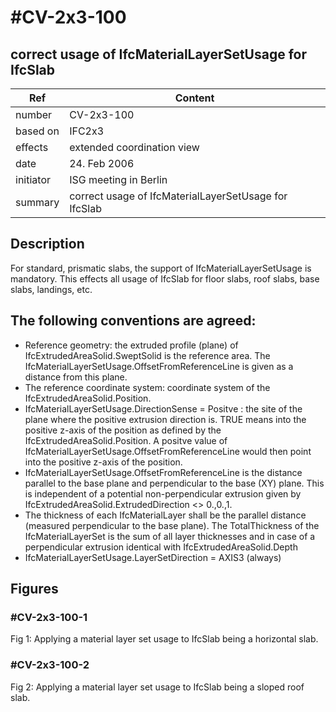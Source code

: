 # #CV-2x3-100
## correct usage of IfcMaterialLayerSetUsage for IfcSlab

Ref  | Content   
------------ | -------------
number|CV-2x3-100
based on|IFC2x3
effects|extended coordination view
date|24. Feb 2006
initiator|ISG meeting in Berlin
summary|correct usage of IfcMaterialLayerSetUsage for IfcSlab
 

## Description
For standard, prismatic slabs, the support of IfcMaterialLayerSetUsage is mandatory. This effects all usage of IfcSlab for floor slabs, roof slabs, base slabs, landings, etc.

## The following conventions are agreed:

* Reference geometry: the extruded profile (plane) of IfcExtrudedAreaSolid.SweptSolid is the reference area. The IfcMaterialLayerSetUsage.OffsetFromReferenceLine is given as a distance from this plane.
* The reference coordinate system: coordinate system of the IfcExtrudedAreaSolid.Position. 
* IfcMaterialLayerSetUsage.DirectionSense = Positve : the site of the plane where the positive extrusion direction is. TRUE means into the positive z-axis of the position as defined by the IfcExtrudedAreaSolid.Position. A positve value of IfcMaterialLayerSetUsage.OffsetFromReferenceLine would then point into the positive z-axis of the position.
* IfcMaterialLayerSetUsage.OffsetFromReferenceLine is the distance parallel to the base plane and perpendicular to the base (XY) plane. This is independent of a potential non-perpendicular extrusion given by IfcExtrudedAreaSolid.ExtrudedDirection <> 0.,0.,1.
* The thickness of each IfcMaterialLayer shall be the parallel distance (measured perpendicular to the base plane). The TotalThickness of the IfcMaterialLayerSet is the sum of all layer thicknesses and in case of a perpendicular extrusion identical with IfcExtrudedAreaSolid.Depth
* IfcMaterialLayerSetUsage.LayerSetDirection = AXIS3 (always)
 

## Figures
### #CV-2x3-100-1

Fig 1: Applying a material layer set usage to IfcSlab being a horizontal slab.

### #CV-2x3-100-2

Fig 2: Applying a material layer set usage to IfcSlab being a sloped roof slab.
